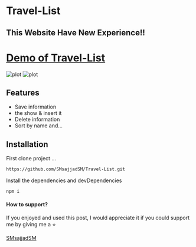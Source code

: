 
# Travel-List
## This Website Have New Experience!!


[Demo of Travel-List](https://smsajjadsm.github.io/Travel-List/)
===
![plot](./img/1.png)
![plot](./img/2.png)





## Features

- Save information
- the show & insert it
- Delete information
- Sort by name and...







## Installation


First clone project ...

```sh
https://github.com/SMsajjadSM/Travel-List.git
```

Install the dependencies and devDependencies

```sh
npm i
```


#### How to support?
 If you enjoyed and used this post,
I would appreciate it if you could
support me by giving me a ⭐

[SMsajjadSM](https://github.com/SMsajjadSM/Travel-List)
